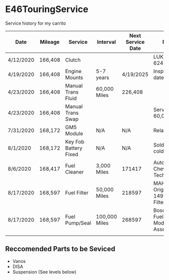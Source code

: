 # E46TouringService

Service history for my carrito

|	Date	|	Mileage	|	Service	|	Interval	|	Next Service Date	|	Notes	|	Receipt	|	Cost	|
|	----	|	----	|	----	|	----	|	----	|	----	|	----	|	----	|
|	4/12/2020	|	166,408	|	Clutch	|		|		|	LUK Kit 6243659000	|	FCP #R992962563	|	$154.58	|
|	4/19/2020	|	166,408	|	Engine Mounts	|	5-7 years	|	4/19/2025	|	Inspect on date	|	FCP #R347085845	|	$77.08	|
|	4/23/2020	|	166,408	|	Manual Trans Fluid	|	60,000 Miles	|	226,408	|		|		|	$450.00	|
|	4/23/2020	|	166,408	|	Manual Trans Swap	|		|		|	Service oil 60,000 miles	|		|	$450.00	|
|	7/31/2020	|	168,172	|	GM5 Module	|	N/A	|	N/A	|	Relay issues	|		|	 $120.00 	|
|	8/1/2020	|	168,172	|	Key Fob Battery Fixed	|	N/A	|	N/A	|	Soldered cold joint	|		|	 $-   	|
|	8/6/2020	|	168,417	|	Fuel Cleaner	|	3,000 Miles	|	171417	|	AutoZone Chevron Techron	|		|	 $14.99 	|
|	8/17/2020	|	168,597	|	Fuel Filter	|	50,000 Miles	|	218597	|	MAHLE Original KL 149 Fuel Filter 	|		|	 $60.59 	|
|	8/17/2020	|	168,597	|	Fuel Pump/Seal	|	100,000 Miles	|	268597	|	Bosch 67896 Fuel Pump Module Assembly	|		|	 $142.38 	|
|		|		|		|		|		|		|		|		|

## Reccomended Parts to be Seviced
- Vanos
- DISA
- Suspension (See levels below)
